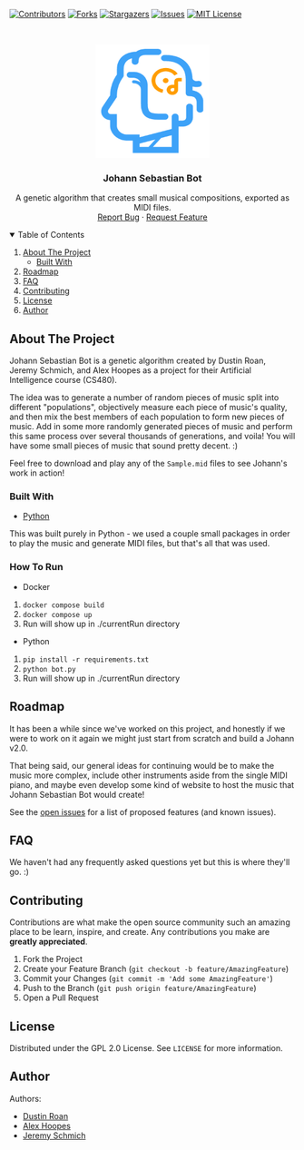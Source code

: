 <!--
*** Thanks for checking out the Best-README-Template. If you have a suggestion
*** that would make this better, please fork the repo and create a pull request
*** or simply open an issue with the tag "enhancement".
*** Thanks again! Now go create something AMAZING! :D
***
***
***
*** To avoid retyping too much info. Do a search and replace for the following:
*** github_username, repo_name, twitter_handle, email, project_title, project_description
-->

<!-- PROJECT SHIELDS -->
<!--
*** I'm using markdown "reference style" links for readability.
*** Reference links are enclosed in brackets [ ] instead of parentheses ( ).
*** See the bottom of this document for the declaration of the reference variables
*** for contributors-url, forks-url, etc. This is an optional, concise syntax you may use.
*** https://www.markdownguide.org/basic-syntax/#reference-style-links
-->

[![Contributors][contributors-shield]][contributors-url]
[![Forks][forks-shield]][forks-url]
[![Stargazers][stars-shield]][stars-url]
[![Issues][issues-shield]][issues-url]
[![MIT License][license-shield]][license-url]

<!-- PROJECT LOGO -->
<br />
<p align="center">
  <a href="https://github.com/ShowMeTheRoapes/JohannSebastianBot">
    <img src="images/logo.png" alt="Logo" width="200" height="200">
  </a>

  <h3 align="center">Johann Sebastian Bot</h3>

  <p align="center">
    A genetic algorithm that creates small musical compositions, exported as MIDI files.
    <br />
    <a href="https://github.com/ShowMeTheRoapes/JohannSebastianBot/issues/new/choose">Report Bug</a>
    ·
    <a href="https://github.com/ShowMeTheRoapes/JohannSebastianBot/issues/new/choose">Request Feature</a>
  </p>
</p>

<!-- TABLE OF CONTENTS -->
<details open="open">
  <summary>Table of Contents</summary>
  <ol>
    <li>
      <a href="#about-the-project">About The Project</a>
      <ul>
        <li><a href="#built-with">Built With</a></li>
      </ul>
    </li>
    <li><a href="#roadmap">Roadmap</a></li>
    <li><a href="#faq">FAQ</a></li>
    <li><a href="#contributing">Contributing</a></li>
    <li><a href="#license">License</a></li>
    <li><a href="#author">Author</a></li>
  </ol>
</details>

<!-- ABOUT THE PROJECT -->

## About The Project

Johann Sebastian Bot is a genetic algorithm created by Dustin Roan, Jeremy Schmich, and Alex Hoopes as a project for their Artificial Intelligence course (CS480).

The idea was to generate a number of random pieces of music split into different "populations", objectively measure each piece of music's quality, and then mix the best members of each population to form new pieces of music. Add in some more randomly generated pieces of music and perform this same process over several thousands of generations, and voila! You will have some small pieces of music that sound pretty decent. :)

Feel free to download and play any of the `Sample.mid` files to see Johann's work in action!

### Built With

- [Python](https://www.python.org/)

This was built purely in Python - we used a couple small packages in order to play the music and generate MIDI files, but that's all that was used.

### How To Run

- Docker

1. `docker compose build`
2. `docker compose up`
3. Run will show up in ./currentRun directory

- Python

1. `pip install -r requirements.txt`
2. `python bot.py`
3. Run will show up in ./currentRun directory

<!-- ROADMAP -->

## Roadmap

It has been a while since we've worked on this project, and honestly if we were to work on it again we might just start from scratch and build a Johann v2.0.

That being said, our general ideas for continuing would be to make the music more complex, include other instruments aside from the single MIDI piano, and maybe even develop some kind of website to host the music that Johann Sebastian Bot would create!

See the [open issues](https://github.com/ShowMeTheRoapes/JohannSebastianBot/issues) for a list of proposed features (and known issues).

<!-- FAQ -->

## FAQ

We haven't had any frequently asked questions yet but this is where they'll go. :)

<!-- CONTRIBUTING -->

## Contributing

Contributions are what make the open source community such an amazing place to be learn, inspire, and create. Any contributions you make are **greatly appreciated**.

1. Fork the Project
2. Create your Feature Branch (`git checkout -b feature/AmazingFeature`)
3. Commit your Changes (`git commit -m 'Add some AmazingFeature'`)
4. Push to the Branch (`git push origin feature/AmazingFeature`)
5. Open a Pull Request

<!-- LICENSE -->

## License

Distributed under the GPL 2.0 License. See `LICENSE` for more information.

<!-- CONTACT -->

## Author

Authors:

- [Dustin Roan](https://github.com/jango2106)
- [Alex Hoopes](https://github.com/ahoopes16)
- [Jeremy Schmich](https://github.com/keemhs)
  <br>

<!-- MARKDOWN LINKS & IMAGES -->
<!-- https://www.markdownguide.org/basic-syntax/#reference-style-links -->

[contributors-shield]: https://img.shields.io/github/contributors/ShowMeTheRoapes/JohannSebastianBot.svg?style=for-the-badge
[contributors-url]: https://github.com/ShowMeTheRoapes/JohannSebastianBot/graphs/contributors
[forks-shield]: https://img.shields.io/github/forks/ShowMeTheRoapes/JohannSebastianBot.svg?style=for-the-badge
[forks-url]: https://github.com/ShowMeTheRoapes/JohannSebastianBot/network/members
[stars-shield]: https://img.shields.io/github/stars/ShowMeTheRoapes/JohannSebastianBot.svg?style=for-the-badge
[stars-url]: https://github.com/ShowMeTheRoapes/JohannSebastianBot/stargazers
[issues-shield]: https://img.shields.io/github/issues/ShowMeTheRoapes/JohannSebastianBot.svg?style=for-the-badge
[issues-url]: https://github.com/ShowMeTheRoapes/JohannSebastianBot/issues
[license-shield]: https://img.shields.io/github/license/ShowMeTheRoapes/JohannSebastianBot.svg?style=for-the-badge
[license-url]: https://github.com/ShowMeTheRoapes/JohannSebastianBot/blob/master/LICENSE.txt
[product-screenshot]: images/clotho-demo.gif
